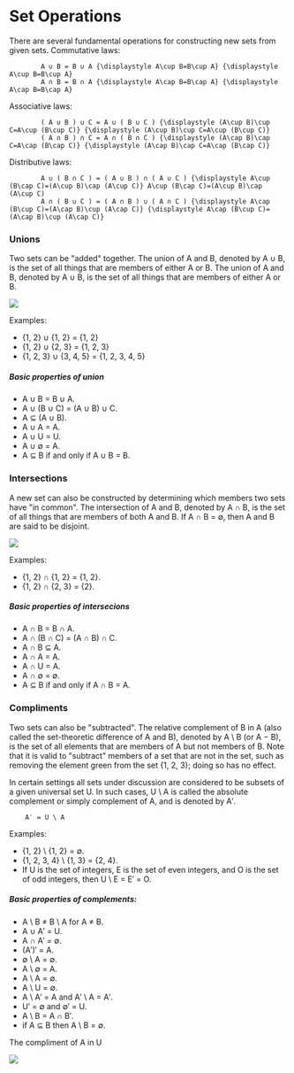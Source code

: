# Set Operations

There are several fundamental operations for constructing new sets from given sets. 
    Commutative laws:

            A ∪ B = B ∪ A {\displaystyle A\cup B=B\cup A} {\displaystyle A\cup B=B\cup A}
            A ∩ B = B ∩ A {\displaystyle A\cap B=B\cap A} {\displaystyle A\cap B=B\cap A}

   Associative laws:

            ( A ∪ B ) ∪ C = A ∪ ( B ∪ C ) {\displaystyle (A\cup B)\cup C=A\cup (B\cup C)} {\displaystyle (A\cup B)\cup C=A\cup (B\cup C)}
            ( A ∩ B ) ∩ C = A ∩ ( B ∩ C ) {\displaystyle (A\cap B)\cap C=A\cap (B\cap C)} {\displaystyle (A\cap B)\cap C=A\cap (B\cap C)}

   Distributive laws:

            A ∪ ( B ∩ C ) = ( A ∪ B ) ∩ ( A ∪ C ) {\displaystyle A\cup (B\cap C)=(A\cup B)\cap (A\cup C)} A\cup (B\cap C)=(A\cup B)\cap (A\cup C)
            A ∩ ( B ∪ C ) = ( A ∩ B ) ∪ ( A ∩ C ) {\displaystyle A\cap (B\cup C)=(A\cap B)\cup (A\cap C)} {\displaystyle A\cap (B\cup C)=(A\cap B)\cup (A\cap C)}

### Unions
Two sets can be "added" together. The union of A and B, denoted by A ∪ B, is the set of all things that are members of either A or B. The union of A and B, denoted by A ∪ B, is the set of all things that are members of either A or B. 

![](https://upload.wikimedia.org/wikipedia/commons/thumb/3/30/Venn0111.svg/220px-Venn0111.svg.png)

Examples:
  - {1, 2} ∪ {1, 2} = {1, 2}
  - {1, 2} ∪ {2, 3} = {1, 2, 3}
  - {1, 2, 3} ∪ {3, 4, 5} = {1, 2, 3, 4, 5}

##### Basic properties of union
  - A ∪ B = B ∪ A.
  - A ∪ (B ∪ C) = (A ∪ B) ∪ C.
  - A ⊆ (A ∪ B).
  - A ∪ A = A.
  - A ∪ U = U.
  - A ∪ ∅ = A.
  - A ⊆ B if and only if A ∪ B = B.
  
  
### Intersections 
A new set can also be constructed by determining which members two sets have "in common". The intersection of A and B, denoted by A ∩ B, is the set of all things that are members of both A and B. If A ∩ B = ∅, then A and B are said to be disjoint. 

![](https://upload.wikimedia.org/wikipedia/commons/thumb/9/99/Venn0001.svg/220px-Venn0001.svg.png)

Examples:
  - {1, 2} ∩ {1, 2} = {1, 2}.
  - {1, 2} ∩ {2, 3} = {2}.
  
##### Basic properties of intersecions
  - A ∩ B = B ∩ A.
  - A ∩ (B ∩ C) = (A ∩ B) ∩ C.
  - A ∩ B ⊆ A.
  - A ∩ A = A.
  - A ∩ U = A.
  - A ∩ ∅ = ∅.
  - A ⊆ B if and only if A ∩ B = A.
        
### Compliments 
 
Two sets can also be "subtracted". The relative complement of B in A (also called the set-theoretic difference of A and B), denoted by A \ B (or A − B), is the set of all elements that are members of A but not members of B. Note that it is valid to "subtract" members of a set that are not in the set, such as removing the element green from the set {1, 2, 3}; doing so has no effect.

In certain settings all sets under discussion are considered to be subsets of a given universal set U. In such cases, U \ A is called the absolute complement or simply complement of A, and is denoted by A′.

        A′ = U \ A

Examples:
  - {1, 2} \ {1, 2} = ∅.
  - {1, 2, 3, 4} \ {1, 3} = {2, 4}.
  - If U is the set of integers, E is the set of even integers, and O is the set of odd integers, then U \ E = E′ = O.

##### Basic properties of complements:
  - A \ B ≠ B \ A for A ≠ B.
  - A ∪ A′ = U.
  - A ∩ A′ = ∅.
  - (A′)′ = A.
  - ∅ \ A = ∅.
  - A \ ∅ = A.
  - A \ A = ∅.
  - A \ U = ∅.
  - A \ A′ = A and A′ \ A = A′.
  - U′ = ∅ and ∅′ = U.
  - A \ B = A ∩ B′.
  - if A ⊆ B then A \ B = ∅.
        
   The compliment of A in U
   
   ![](https://upload.wikimedia.org/wikipedia/commons/thumb/e/eb/Venn1010.svg/220px-Venn1010.svg.png)
